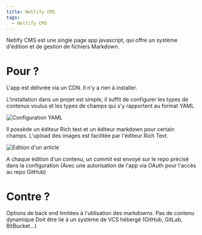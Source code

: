 ```yaml
---
title: Netlify CMS
tags:
  - Netlify CMS
---
```

Netlify CMS est une single page app javascript, qui offre un système d'édition et de gestion de fichiers Markdown.

# Pour ?

L'app est délivrée via un CDN. Il n'y a rien à installer.

L'installation dans un projet est simple, il suffit de configurer les types de contenus voulus et les types de champs qui s'y rapportent au format YAML

![Configuration YAML](img/capture-d’écran-2022-11-18-154631.png "Configuration YAML")

Il possède un éditeur Rich text et un éditeur markdown pour certain champs.
L'upload des images est facilitée par l'éditeur Rich Text.

![Edition d'un article](img/capture-d’écran-2022-11-18-154802.png "Edition d'un article")

A chaque édition d'un contenu, un commit est envoyé sur le repo précisé dans la configuration (Avec une autorisation de l'app via OAuth pour l'accès au repo GitHub)

# Contre ?

Options de back end limitées à l'utilisation des markdowns. Pas de contenu dynamique
Doit être lié à un système de VCS hébergé (GitHub, GitLab, BitBucket...)
